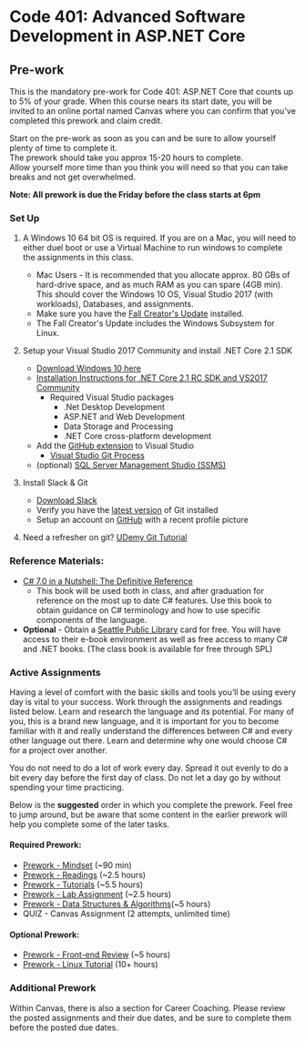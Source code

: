 # Code 401: Advanced Software Development in ASP.NET Core

## Pre-work

This is the mandatory pre-work for Code 401: ASP.NET Core that counts up to 5% of your grade.
When this course nears its start date, you will be invited to an online portal named Canvas where you can confirm that you've completed this prework and claim credit. <br />

Start on the pre-work as soon as you can and be sure to allow yourself plenty of time to complete it. <br />
The prework should take you approx 15-20 hours to complete. <br />
Allow yourself more time than you think you will need so that you can take breaks and not get overwhelmed.

**Note: All prework is due the Friday before the class starts at 6pm**

### Set Up

1. A Windows 10 64 bit OS is required. If you are on a Mac, you will need to either duel boot or use a Virtual Machine to run windows to complete the assignments in this class. 
	- Mac Users - It is recommended that you allocate approx. 80 GBs of hard-drive space, and as much RAM as you can spare (4GB min). This should cover the Windows 10 OS, Visual Studio 2017 (with workloads), Databases, and assignments. 
	- Make sure you have the [Fall Creator's Update](https://support.microsoft.com/en-us/help/4028685/windows-10-get-the-fall-creators-update) installed. 
	- The Fall Creator's Update includes the Windows Subsystem for Linux. 
		 
2. Setup your Visual Studio 2017 Community and install .NET Core 2.1 SDK
	- [Download Windows 10 here](https://www.microsoft.com/en-us/software-download/windows10)
	- [Installation Instructions for .NET Core 2.1 RC SDK and VS2017 Community](https://www.microsoft.com/net/core#windowscmd)
	   - Required Visual Studio packages
	     - .Net Desktop Development
	     - ASP.NET and Web Development
	     - Data Storage and Processing
	     - .NET Core cross-platform development
	- Add the [GitHub extension](https://visualstudio.github.com/) to Visual Studio
		- [Visual Studio Git Process](https://www.visualstudio.com/en-us/docs/git/tutorial/gitworkflow)
	- (optional) [SQL Server Management Studio (SSMS)](https://docs.microsoft.com/en-us/sql/ssms/download-sql-server-management-studio-ssms)
	
3. Install Slack & Git
	- [Download Slack](https://slack.com/downloads/osx)
	- Verify you have the [latest version](https://git-scm.com/downloads) of Git installed
	- Setup an account on [GitHub](github.com) with a recent profile picture

4. Need a refresher on git? [UDemy Git Tutorial](https://blog.udemy.com/git-tutorial-a-comprehensive-guide/)

### Reference Materials:
- [C# 7.0 in a Nutshell: The Definitive Reference](https://www.amazon.com/C-7-0-Nutshell-Definitive-Reference/dp/1491987650/ref=sr_1_1?ie=UTF8&qid=1504228723&sr=8-1&keywords=C%23+7.0+in+a+Nutshell) 
	- This book will be used both in class, and after graduation for reference on the most up to date C# features. Use this book to obtain guidance on C# terminology and how to use specific components of the language. 
- **Optional** - Obtain a [Seattle Public Library](https://www.spl.org/) card for free. You will have access to their e-book environment as well as free access to many C# and .NET books. (The class book is available for free through SPL)

### Active Assignments
Having a level of comfort with the basic skills and tools you’ll be using every day is vital to your success.
Work through the assignments and readings listed below. Learn and research the language and its potential. For many of you, 
this is a brand new language, and it is important for you to become familiar with it and really understand the differences between C# and 
every other language out there. Learn and determine why one would choose C# for a project over another.   

You do not need to do a lot of work every day.
Spread it out evenly to do a bit every day before the first day of class.
Do not let a day go by without spending your time practicing.

Below is the **suggested** order in which you complete the prework. Feel free to jump around, but be aware that some content in the earlier prework
will help you complete some of the later tasks. 

#### Required Prework:
- [Prework - Mindset](./prework-mindset.md)  (~90 min)
- [Prework - Readings](./prework-readings.md) (~2.5 hours)
- [Prework - Tutorials](./prework-tutorials.md) (~5.5 hours)
- [Prework - Lab Assignment](./calculator.md) (~2.5 hours)
- [Prework - Data Structures & Algorithms](./prework-DSA.md)(~5 hours)
- QUIZ - Canvas Assignment (2 attempts, unlimited time)

#### Optional Prework:
- [Prework - Front-end Review](./prework-frontend.md) (~5 hours)
- [Prework - Linux Tutorial](https://ryanstutorials.net/linuxtutorial/) (10+ hours)


### Additional Prework
Within Canvas, there is also a section for Career Coaching. Please review the posted assignments and their due dates, and be 
sure to complete them before the posted due dates. 




